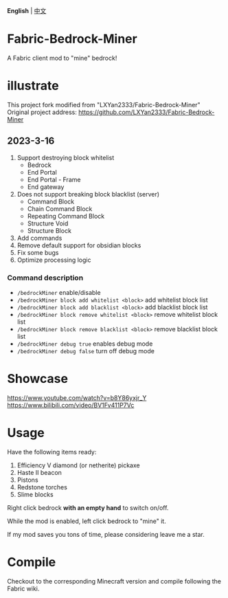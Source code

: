 **English** | [中文](https://github.com/Bunnui/Fabric-Bedrock-Miner/blob/main/README_EN.md)

# Fabric-Bedrock-Miner
A Fabric client mod to "mine" bedrock!

# illustrate
This project fork modified from "LXYan2333/Fabric-Bedrock-Miner"<br>
Original project address: https://github.com/LXYan2333/Fabric-Bedrock-Miner

## 2023-3-16

1. Support destroying block whitelist
   - Bedrock
   - End Portal
   - End Portal - Frame
   - End gateway
2. Does not support breaking block blacklist (server)
   - Command Block
   - Chain Command Block
   - Repeating Command Block
   - Structure Void
   - Structure Block
3. Add commands
4. Remove default support for obsidian blocks
5. Fix some bugs
6. Optimize processing logic

### Command description
- `/bedrockMiner` enable/disable
- `/bedrockMiner block add whitelist <block>` add whitelist block list
- `/bedrockMiner block add blacklist <block>` add blacklist block list
- `/bedrockMiner block remove whitelist <block>` remove whitelist block list
- `/bedrockMiner block remove blacklist <block>` remove blacklist block list
- `/bedrockMiner debug true` enables debug mode
- `/bedrockMiner debug false` turn off debug mode

# Showcase
https://www.youtube.com/watch?v=b8Y86yxjr_Y  
https://www.bilibili.com/video/BV1Fv411P7Vc

# Usage
Have the following items ready:
1. Efficiency V diamond (or netherite) pickaxe
2. Haste II beacon
3. Pistons
4. Redstone torches
5. Slime blocks

Right click bedrock **with an empty hand** to switch on/off.

While the mod is enabled, left click bedrock to "mine" it.

If my mod saves you tons of time, please considering leave me a star.

# Compile
Checkout to the corresponding Minecraft version and compile following the Fabric wiki.
